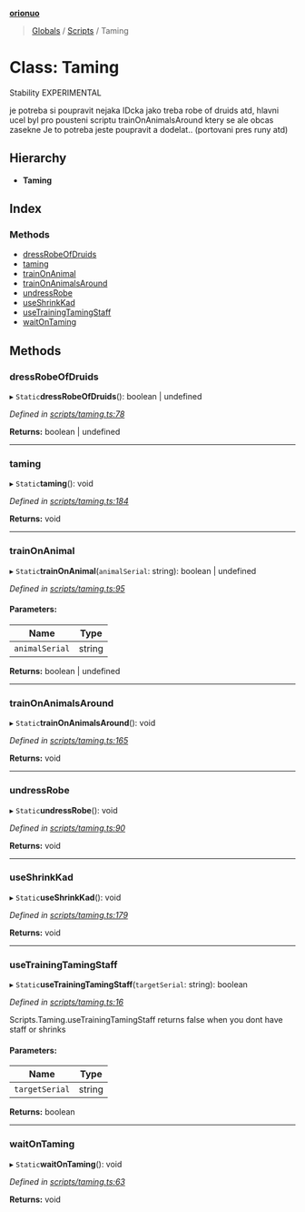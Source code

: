 **[orionuo](../README.md)**

> [Globals](../globals.md) / [Scripts](../modules/scripts.md) / Taming

# Class: Taming

Stability EXPERIMENTAL

je potreba si poupravit nejaka IDcka jako treba robe of druids atd,
hlavni ucel byl pro pousteni scriptu trainOnAnimalsAround
ktery se ale obcas zasekne
Je to potreba jeste poupravit a dodelat.. (portovani pres runy atd)

## Hierarchy

* **Taming**

## Index

### Methods

* [dressRobeOfDruids](scripts.taming.md#dressrobeofdruids)
* [taming](scripts.taming.md#taming)
* [trainOnAnimal](scripts.taming.md#trainonanimal)
* [trainOnAnimalsAround](scripts.taming.md#trainonanimalsaround)
* [undressRobe](scripts.taming.md#undressrobe)
* [useShrinkKad](scripts.taming.md#useshrinkkad)
* [useTrainingTamingStaff](scripts.taming.md#usetrainingtamingstaff)
* [waitOnTaming](scripts.taming.md#waitontaming)

## Methods

### dressRobeOfDruids

▸ `Static`**dressRobeOfDruids**(): boolean \| undefined

*Defined in [scripts/taming.ts:78](https://github.com/msviha/orionuo/blob/4924a24/src/scripts/taming.ts#L78)*

**Returns:** boolean \| undefined

___

### taming

▸ `Static`**taming**(): void

*Defined in [scripts/taming.ts:184](https://github.com/msviha/orionuo/blob/4924a24/src/scripts/taming.ts#L184)*

**Returns:** void

___

### trainOnAnimal

▸ `Static`**trainOnAnimal**(`animalSerial`: string): boolean \| undefined

*Defined in [scripts/taming.ts:95](https://github.com/msviha/orionuo/blob/4924a24/src/scripts/taming.ts#L95)*

#### Parameters:

Name | Type |
------ | ------ |
`animalSerial` | string |

**Returns:** boolean \| undefined

___

### trainOnAnimalsAround

▸ `Static`**trainOnAnimalsAround**(): void

*Defined in [scripts/taming.ts:165](https://github.com/msviha/orionuo/blob/4924a24/src/scripts/taming.ts#L165)*

**Returns:** void

___

### undressRobe

▸ `Static`**undressRobe**(): void

*Defined in [scripts/taming.ts:90](https://github.com/msviha/orionuo/blob/4924a24/src/scripts/taming.ts#L90)*

**Returns:** void

___

### useShrinkKad

▸ `Static`**useShrinkKad**(): void

*Defined in [scripts/taming.ts:179](https://github.com/msviha/orionuo/blob/4924a24/src/scripts/taming.ts#L179)*

**Returns:** void

___

### useTrainingTamingStaff

▸ `Static`**useTrainingTamingStaff**(`targetSerial`: string): boolean

*Defined in [scripts/taming.ts:16](https://github.com/msviha/orionuo/blob/4924a24/src/scripts/taming.ts#L16)*

Scripts.Taming.useTrainingTamingStaff
returns false when you dont have staff or shrinks

#### Parameters:

Name | Type |
------ | ------ |
`targetSerial` | string |

**Returns:** boolean

___

### waitOnTaming

▸ `Static`**waitOnTaming**(): void

*Defined in [scripts/taming.ts:63](https://github.com/msviha/orionuo/blob/4924a24/src/scripts/taming.ts#L63)*

**Returns:** void
